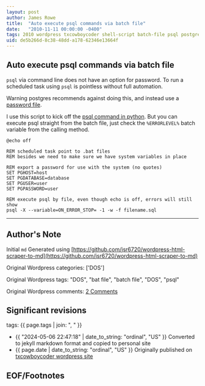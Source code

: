 ```yaml
---
layout: post
author: James Rowe
title:  "Auto execute psql commands via batch file"
date:   "2010-11-11 00:00:00 -0400"
tags: 2010 wordpress txcowboycoder shell-script batch-file psql postgreSQL
uid: de5b266d-8c38-48dd-a178-62346e13664f
---
```



## Auto execute psql commands via batch file


`psql` via command line does not have an option for password. To run a scheduled task using `psql` is pointless without full automation.


Warning postgres recommends against doing this, and instead use a [password file](http://www.postgresql.org/docs/8.4/interactive/libpq-pgpass.html).


I use this script to kick off the [psql command in python](http://txcowboycoder.wordpress.com/2010/11/11/import-sql-files-via-psql-comma/). But you can execute psql straight from the batch file, just check the `%ERRORLEVEL%` batch variable from the calling method.



```
@echo off

REM scheduled task point to .bat files
REM besides we need to make sure we have system variables in place

REM export a password for use with the system (no quotes)
SET PGHOST=host
SET PGDATABASE=database
SET PGUSER=user
SET PGPASSWORD=user

REM execute psql by file, even though echo is off, errors will still show
psql -X --variable=ON_ERROR_STOP= -1 -w -f filename.sql

```



---

## Author's Note

Initial `md` Generated using [https://github.com/jsr6720/wordpress-html-scraper-to-md](https://github.com/jsr6720/wordpress-html-scraper-to-md)

Original Wordpress categories: ['DOS']

Original Wordpress tags: "DOS", "bat file", "batch file", "DOS", "psql"

Original Wordpress comments: <a href="https://txcowboycoder.wordpress.com/2010/11/11/auto-execute-psql-commands-via-batch-file/#comments">2 Comments</a>

## Significant revisions

tags: {{ page.tags | join: ", " }} <!-- todo move this somewhere -->

- {{ "2024-05-06 22:47:18" | date_to_string: "ordinal", "US" }} Converted to jekyll markdown format and copied to personal site
- {{ page.date | date_to_string: "ordinal", "US" }} Originally published on [txcowboycoder wordpress site](https://txcowboycoder.wordpress.com/2010/11/11/auto-execute-psql-commands-via-batch-file/)

## EOF/Footnotes

